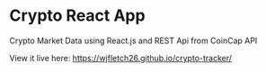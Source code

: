 # Crypto React App

Crypto Market Data using React.js and REST Api from CoinCap API

View it live here: https://wjfletch26.github.io/crypto-tracker/
